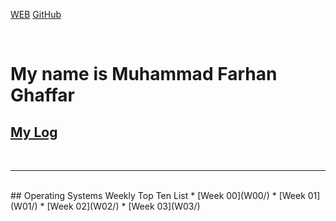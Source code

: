 ---
---

[WEB](https://fghaffar26.github.io/os202/)
[GitHub](https://github.com/fghaffar26/os202/)

<br>

# My name is Muhammad Farhan Ghaffar

## [My Log](TXT/mylog.txt)
<br>
<hr>
<br>
## Operating Systems Weekly Top Ten List
* [Week 00](W00/)
* [Week 01](W01/)
* [Week 02](W02/)
* [Week 03](W03/)
